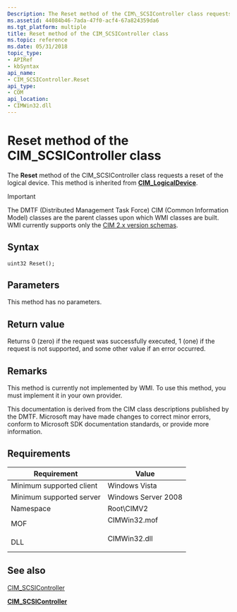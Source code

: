 ```yaml
---
Description: The Reset method of the CIM\_SCSIController class requests a reset of the logical device.
ms.assetid: 44084b46-7ada-47f0-acf4-67a824359da6
ms.tgt_platform: multiple
title: Reset method of the CIM_SCSIController class
ms.topic: reference
ms.date: 05/31/2018
topic_type: 
- APIRef
- kbSyntax
api_name: 
- CIM_SCSIController.Reset
api_type: 
- COM
api_location: 
- CIMWin32.dll
---
```


# Reset method of the CIM\_SCSIController class

The **Reset** method of the CIM\_SCSIController class requests a reset of the logical device. This method is inherited from [**CIM\_LogicalDevice**](cim-logicaldevice.md).

> [!IMPORTANT]
> The DMTF (Distributed Management Task Force) CIM (Common Information Model) classes are the parent classes upon which WMI classes are built. WMI currently supports only the [CIM 2.x version schemas](https://dmtf.org/standards/cim/schemas).

 

## Syntax


```mof
uint32 Reset();
```



## Parameters

This method has no parameters.

## Return value

Returns 0 (zero) if the request was successfully executed, 1 (one) if the request is not supported, and some other value if an error occurred.

## Remarks

This method is currently not implemented by WMI. To use this method, you must implement it in your own provider.

This documentation is derived from the CIM class descriptions published by the DMTF. Microsoft may have made changes to correct minor errors, conform to Microsoft SDK documentation standards, or provide more information.

## Requirements



| Requirement | Value |
|-------------------------------------|-----------------------------------------------------------------------------------------|
| Minimum supported client<br/> | Windows Vista<br/>                                                                |
| Minimum supported server<br/> | Windows Server 2008<br/>                                                          |
| Namespace<br/>                | Root\\CIMV2<br/>                                                                  |
| MOF<br/>                      | <dl> <dt>CIMWin32.mof</dt> </dl> |
| DLL<br/>                      | <dl> <dt>CIMWin32.dll</dt> </dl> |



## See also

<dl> <dt>

[CIM\_SCSIController](reset-method-in-class-cim-scsicontroller.md)
</dt> <dt>

[**CIM\_SCSIController**](cim-scsicontroller.md)
</dt> </dl>

 

 




